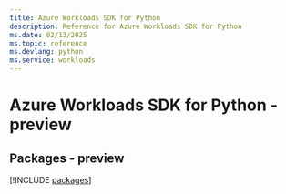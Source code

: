 ```yaml
---
title: Azure Workloads SDK for Python
description: Reference for Azure Workloads SDK for Python
ms.date: 02/13/2025
ms.topic: reference
ms.devlang: python
ms.service: workloads
---
```

# Azure Workloads SDK for Python - preview
## Packages - preview
[!INCLUDE [packages](workloads-index.md)]